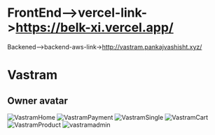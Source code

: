 
FrontEnd-->vercel-link->https://belk-xi.vercel.app/
=======


Backened-->backend-aws-link->http://vastram.pankajvashisht.xyz/

# Vastram

## Owner avatar

![VastramHome](https://user-images.githubusercontent.com/64821457/229431372-7c95683a-2299-4424-a749-882deb3eb64c.png)
![VastramPayment](https://user-images.githubusercontent.com/64821457/229431390-f0fb6e14-164d-46be-938d-7c447ff76fa3.png)
![VastramSingle](https://user-images.githubusercontent.com/64821457/229431404-6eb4462f-5654-43b7-989a-968391ee3b90.png)
![VastramCart](https://user-images.githubusercontent.com/64821457/229431411-1eb3f57c-6877-4a08-8641-2c3229f99673.png)
![VastramProduct](https://user-images.githubusercontent.com/64821457/229431487-d28c4f5d-cccd-46d9-97e2-69fad69dd9d0.png)
![vastramadmin](https://user-images.githubusercontent.com/64821457/229431501-d910b9fb-8a92-46f5-bfb4-394981b72b60.png)


